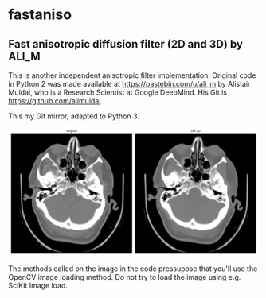 # fastaniso
## Fast anisotropic diffusion filter (2D and 3D) by ALI_M

This is another independent anisotropic filter implementation. Original code in Python 2 was made available at https://pastebin.com/u/ali_m  by Alistair Muldal, who is a Research Scientist at Google DeepMind. His Git is https://github.com/alimuldal. 

This my Git mirror, adapted to Python 3.

![](fastaniso.png)

The methods called on the image in the code pressupose that you'll use the OpenCV image loading method. Do not try to load the image using e.g. SciKit Image load. 
